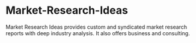 # Market-Research-Ideas
Market Research Ideas provides custom and syndicated market research reports with deep industry analysis. It also offers business and consulting.
